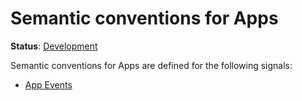 <!--- Hugo front matter used to generate the website version of this page:
linkTitle: App
--->

# Semantic conventions for Apps

**Status**: [Development][DocumentStatus]

Semantic conventions for Apps are defined for the following signals:

* [App Events](app-events.md)

[DocumentStatus]: https://opentelemetry.io/docs/specs/otel/document-status
